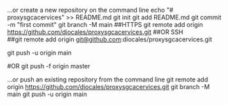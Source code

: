 …or create a new repository on the command line
echo "# proxysgcacervices" >> README.md
git init
git add README.md
git commit -m "first commit"
git branch -M main
##HTTPS
git remote add origin https://github.com/diocales/proxysgcacervices.git
##OR SSH  
##git remote add origin git@github.com:diocales/proxysgcacervices.git

git push -u origin main

#OR git push -f origin master

…or push an existing repository from the command line
git remote add origin https://github.com/diocales/proxysgcacervices.git
git branch -M main
git push -u origin main
